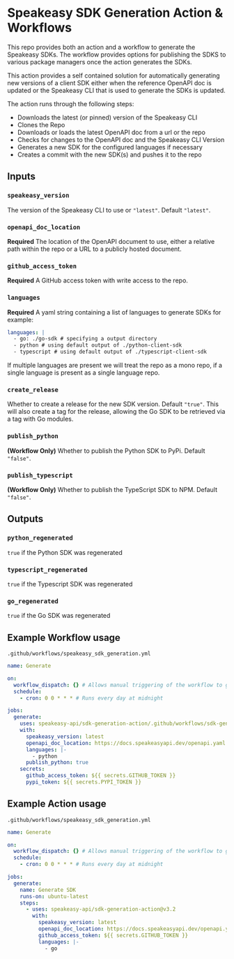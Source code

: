 # Speakeasy SDK Generation Action & Workflows

This repo provides both an action and a workflow to generate the Speakeasy SDKs. The workflow provides options for publishing the SDKS to various package managers once the action generates the SDKs.

This action provides a self contained solution for automatically generating new versions of a client SDK either when the reference OpenAPI doc is updated or the Speakeasy CLI that is used to generate the SDKs is updated.

The action runs through the following steps:
- Downloads the latest (or pinned) version of the Speakeasy CLI
- Clones the Repo
- Downloads or loads the latest OpenAPI doc from a url or the repo
- Checks for changes to the OpenAPI doc and the Speakeasy CLI Version
- Generates a new SDK for the configured languages if necessary
- Creates a commit with the new SDK(s) and pushes it to the repo

## Inputs

### `speakeasy_version`

The version of the Speakeasy CLI to use or `"latest"`. Default `"latest"`.

### `openapi_doc_location`

**Required** The location of the OpenAPI document to use, either a relative path within the repo or a URL to a publicly hosted document.

### `github_access_token`

**Required** A GitHub access token with write access to the repo.

### `languages`

**Required** A yaml string containing a list of languages to generate SDKs for example:
```yaml
languages: |
  - go: ./go-sdk # specifying a output directory
  - python # using default output of ./python-client-sdk
  - typescript # using default output of ./typescript-client-sdk
```

If multiple languages are present we will treat the repo as a mono repo, if a single language is present as a single language repo.

### `create_release`

Whether to create a release for the new SDK version. Default `"true"`.
This will also create a tag for the release, allowing the Go SDK to be retrieved via a tag with Go modules.

### `publish_python`

**(Workflow Only)** Whether to publish the Python SDK to PyPi. Default `"false"`.

### `publish_typescript`

**(Workflow Only)** Whether to publish the TypeScript SDK to NPM. Default `"false"`.

## Outputs

### `python_regenerated`
    
`true` if the Python SDK was regenerated

### `typescript_regenerated`
    
`true` if the Typescript SDK was regenerated

### `go_regenerated`
    
`true` if the Go SDK was regenerated

## Example Workflow usage

`.github/workflows/speakeasy_sdk_generation.yml`
```yaml
name: Generate

on:
  workflow_dispatch: {} # Allows manual triggering of the workflow to generate SDK
  schedule:
    - cron: 0 0 * * * # Runs every day at midnight

jobs:
  generate:
    uses: speakeasy-api/sdk-generation-action/.github/workflows/sdk-generation.yaml@v3.2 # Import the sdk generation workflow which will handle the generation of the SDKs and publishing to the package managers
    with:
      speakeasy_version: latest
      openapi_doc_location: https://docs.speakeasyapi.dev/openapi.yaml
      languages: |-
        - python
      publish_python: true
    secrets:
      github_access_token: ${{ secrets.GITHUB_TOKEN }}
      pypi_token: ${{ secrets.PYPI_TOKEN }}
```

## Example Action usage

`.github/workflows/speakeasy_sdk_generation.yml`
```yaml
name: Generate

on:
  workflow_dispatch: {} # Allows manual triggering of the workflow to generate SDK
  schedule:
    - cron: 0 0 * * * # Runs every day at midnight

jobs:
  generate:
    name: Generate SDK
    runs-on: ubuntu-latest
    steps:
      - uses: speakeasy-api/sdk-generation-action@v3.2
        with:
          speakeasy_version: latest
          openapi_doc_location: https://docs.speakeasyapi.dev/openapi.yaml
          github_access_token: ${{ secrets.GITHUB_TOKEN }}
          languages: |-
            - go
```